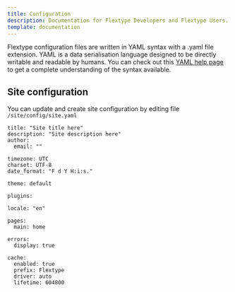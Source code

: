 ```yaml
---
title: Configuration
description: Documentation for Flextype Developers and Flextype Users.
template: documentation
---
```


Flextype configuration files are written in YAML syntax with a .yaml file extension.
YAML is a data serialisation language designed to be directly writable and readable by humans.
You can check out this [YAML help page](https://learnxinyminutes.com/docs/yaml/) to get a complete understanding of the syntax available.

## Site configuration

You can update and create site configuration by editing file `/site/config/site.yaml`

```
title: "Site title here"
description: "Site description here"
author:
  email: ""

timezone: UTC
charset: UTF-8
date_format: "F d Y H:i:s."

theme: default

plugins:

locale: "en"

pages:
  main: home

errors:
  display: true

cache:
  enabled: true
  prefix: Flextype
  driver: auto
  lifetime: 604800
```
